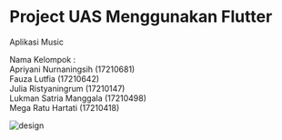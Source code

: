 # Project UAS Menggunakan Flutter 

Aplikasi Music

Nama Kelompok : <br>
Apriyani Nurnaningsih (17210681) <br>
Fauza Lutfia (17210642) <br>
Julia Ristyaningrum (17210147) <br>
Lukman Satria Manggala (17210498) <br>
Mega Ratu Hartati (17210418) <br>

![design](https://github.com/fzltf/Music-App-ListenMe/assets/92301092/fcc62e81-f44e-40e6-bb60-d3e66dc316a5)
